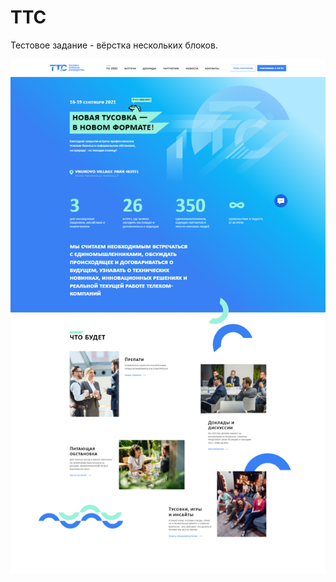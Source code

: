# TTC

Тестовое задание - вёрстка нескольких блоков.

<p align="center">
  <img src="https://github.com/AlexDyatlov/TTC/raw/master/build/images/readme.png">
</p>